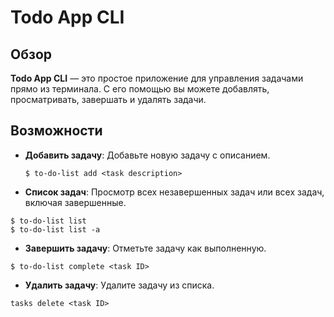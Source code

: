 # Todo App CLI

## Обзор

**Todo App CLI** — это простое приложение для управления задачами прямо из терминала. С его помощью вы можете добавлять, просматривать, завершать и удалять задачи.

## Возможности

- **Добавить задачу**: Добавьте новую задачу с описанием.
  ```
  $ to-do-list add <task description>
  ```

 - **Список задач**: Просмотр всех незавершенных задач или 
всех задач, включая завершенные.
  ```
$ to-do-list list
$ to-do-list list -a
  ```

 - **Завершить задачу**: Отметьте задачу как выполненную.
  ```
$ to-do-list complete <task ID>
  ```

 - **Удалить задачу**: Удалите задачу из списка.
  ```
tasks delete <task ID>
  ```